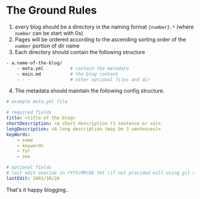 # The Ground Rules

1. every blog should be a directory in the naming format `{number}.*` (where `number` can be start with 0s)
2. Pages will be ordered according to the ascending sorting order of the `number` portion of dir name
3. Each directory should contain the following structure
```sh
- a.name-of-the-blog/
    - meta.yml          # contain the metadata
    - main.md           # the blog content
    - - -               # other optional files and dir

```
4. The metadata should maintain the following config structure.
```yml
# example meta.yml file

# required fields
title: <title of the blog>
shortDescription: <a short description (1 sentence or so)>
longDescription: <A long description (may be 3 sentences)>
keyWords:
    - some
    - keywords
    - for
    - seo

# optional fields
# last edit overide in YYYY/MM/DD fmt (if not provided will using git commit)
lastEdit: 2001/10/28

```

That's it happy blogging..
